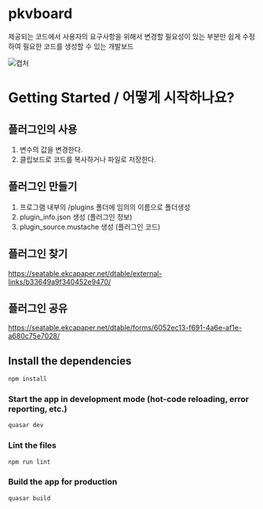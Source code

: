 # pkvboard

제공되는 코드에서 사용자의 요구사항을 위해서 변경할 필요성이 있는 부분만 쉽게 수정하여 필요한 코드를 생성할 수 있는 개발보드

![캡처](https://user-images.githubusercontent.com/63381869/139162740-8bde8c4e-36ba-4a62-9e93-62e776282098.PNG)

# Getting Started / 어떻게 시작하나요?

## 플러그인의 사용
1. 변수의 값을 변경한다.
2. 클립보드로 코드를 복사하거나 파일로 저장한다.

## 플러그인 만들기
1. 프로그램 내부의 /plugins 폴더에 임의의 이름으로 폴더생성
2. plugin_info.json 생성 (플러그인 정보)
3. plugin_source.mustache 생성 (플러그인 코드)

## 플러그인 찾기
https://seatable.ekcapaper.net/dtable/external-links/b33649a9f340452e9470/

## 플러그인 공유
https://seatable.ekcapaper.net/dtable/forms/6052ec13-f691-4a6e-af1e-a680c75e7028/

## Install the dependencies
```bash
npm install
```

### Start the app in development mode (hot-code reloading, error reporting, etc.)
```bash
quasar dev
```

### Lint the files
```bash
npm run lint
```

### Build the app for production
```bash
quasar build
```
